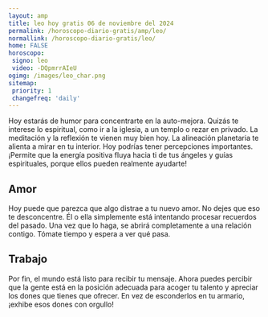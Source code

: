 ```yaml
---
layout: amp
title: leo hoy gratis 06 de noviembre del 2024 
permalink: /horoscopo-diario-gratis/amp/leo/
normallink: /horoscopo-diario-gratis/leo/
home: FALSE
horoscopo:
 signo: leo
 video: -DQpmrrAIeU
ogimg: /images/leo_char.png
sitemap:
 priority: 1
 changefreq: 'daily'
---
```



Hoy estarás de humor para concentrarte en la auto-mejora. Quizás te interese lo espiritual, como ir a la iglesia, a un templo o rezar en privado. La meditación y la reflexión te vienen muy bien hoy. La alineación planetaria te alienta a mirar en tu interior. Hoy podrías tener percepciones importantes. ¡Permite que la energía positiva fluya hacia ti de tus ángeles y guías espirituales, porque ellos pueden realmente ayudarte!

## Amor

Hoy puede que parezca que algo distrae a tu nuevo amor. No dejes que eso te desconcentre. Él o ella simplemente está intentando procesar recuerdos del pasado. Una vez que lo haga, se abrirá completamente a una relación contigo. Tómate tiempo y espera a ver qué pasa.

## Trabajo

Por fin, el mundo está listo para recibir tu mensaje. Ahora puedes percibir que la gente está en la posición adecuada para acoger tu talento y apreciar los dones que tienes que ofrecer. En vez de esconderlos en tu armario, ¡exhibe esos dones con orgullo!
